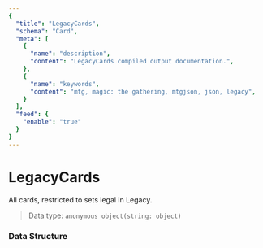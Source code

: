 ```yaml
---
{
  "title": "LegacyCards",
  "schema": "Card",
  "meta": [
    {
      "name": "description",
      "content": "LegacyCards compiled output documentation.",
    },
    {
      "name": "keywords",
      "content": "mtg, magic: the gathering, mtgjson, json, legacy",
    }
  ],
  "feed": {
    "enable": "true"
  }
}
---
```


# LegacyCards

All cards, restricted to sets legal in Legacy.

> Data type: `anonymous object(string: object)`  

### Data Structure

<Documentation/>
